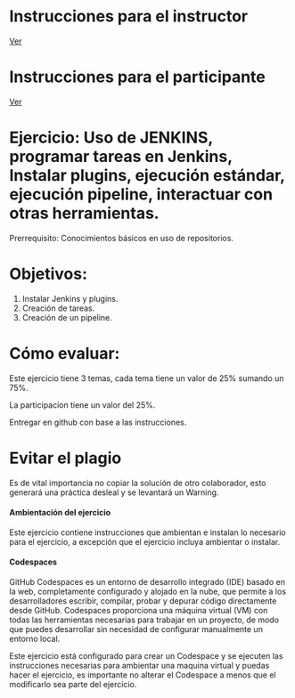 # **Instrucciones para el instructor**
[Ver](Instrucciones/Readme_instructor.md)


# **Instrucciones para el participante**
[Ver](Instrucciones/Readme_participante.md)


# **Ejercicio: Uso de JENKINS, programar tareas en Jenkins, Instalar plugins, ejecución estándar, ejecución pipeline, interactuar con otras herramientas.**

Prerrequisito: Conocimientos básicos en uso de repositorios.

# **Objetivos:**
1. Instalar Jenkins y plugins.
2. Creación de tareas.
3. Creación de un pipeline.


# **Cómo evaluar:**
Este ejercicio tiene 3 temas, cada tema tiene un valor de 25% sumando un 75%.

La participacion tiene un valor del 25%.

Entregar en github con base a las instrucciones.

# Evitar el plagio
Es de vital importancia no copiar la solución de otro colaborador, esto generará una práctica desleal y se levantará un Warning.


#### Ambientación del ejercicio 
Este ejercicio contiene instrucciones que ambientan e instalan lo necesario para el ejercicio, a excepción que el ejercicio incluya ambientar o instalar.


#### Codespaces

GitHub Codespaces es un entorno de desarrollo integrado (IDE) basado en la web, completamente configurado y alojado en la nube, que permite a los desarrolladores escribir, compilar, probar y depurar código directamente desde GitHub. Codespaces proporciona una máquina virtual (VM) con todas las herramientas necesarias para trabajar en un proyecto, de modo que puedes desarrollar sin necesidad de configurar manualmente un entorno local.

Este ejercicio está configurado para crear un Codespace y se ejecuten las instrucciones necesarias para ambientar una maquina virtual y puedas hacer el ejercicio, es importante no alterar el Codespace a menos que el modificarlo sea parte del ejercicio.
